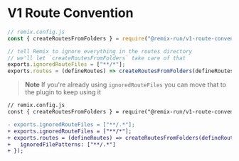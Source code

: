 # V1 Route Convention

```js
// remix.config.js
const { createRoutesFromFolders } = require("@remix-run/v1-route-convention");

// tell Remix to ignore everything in the routes directory 
// we'll let `createRoutesFromFolders` take care of that
exports.ignoredRouteFiles = ["**/*"];
exports.routes = (defineRoutes) => createRoutesFromFolders(defineRoutes);
```

> **Note**
> If you're already using `ignoredRouteFiles` you can move that to the plugin to keep using it

```diff
// remix.config.js
const { createRoutesFromFolders } = require("@remix-run/v1-route-convention");

- exports.ignoredRouteFiles = ["**/.*"];
+ exports.ignoredRouteFiles = ["**/*"];
+ exports.routes = (defineRoutes) => createRoutesFromFolders(defineRoutes, { 
+   ignoredFilePatterns: ["**/.*"] 
+ });
```

